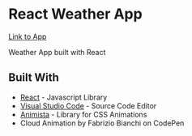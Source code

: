 # React Weather App

[Link to App](https://gbaek3.github.io/React-Weather-App/)

Weather App built with React


## Built With

* [React](https://reactjs.org/) - Javascript Library
* [Visual Studio Code](https://code.visualstudio.com/) - Source Code Editor
* [Animista](http://animista.net/) - Library for CSS Animations
* Cloud Animation by Fabrizio Bianchi on CodePen


